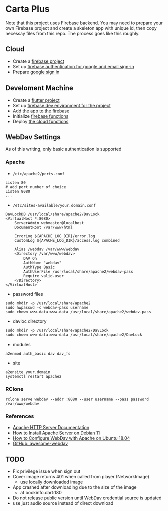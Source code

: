# Carta Plus

Note that this project uses Firebase backend. You may need to prepare your
own Firebase project and create a skeleton app with unique id, then copy 
necessay files from this repo. The process goes like this roughly.

## Cloud
* Create a [firebase project](https://firebase.google.com/docs/functions/get-started?gen=2nd)
* Set up [firebase authentication for google and email sign-in](https://firebase.google.com/docs/auth/flutter/start)
* Prepare [google sign in](https://pub.dev/packages/google_sign_in)

## Develoment Machine
* Create a [flutter project](https://stackoverflow.com/questions/49047411/flutter-how-to-create-a-new-project)
* Set up [firebase dev environment for the project](https://firebase.google.com/docs/functions/get-started?gen=2nd#set-up-your-environment-and-the-firebase-cli)
* Add [the app to the firebase](https://firebase.google.com/docs/flutter/setup?platform=ios)
* Initialize [firebase functions](https://firebase.google.com/docs/functions/get-started?gen=2nd#initialize-your-project)
* Deploy [the cloud functions](https://firebase.google.com/docs/functions/get-started?gen=2nd#deploy-functions-to-a-production-environment)

## WebDav Settings

As of this writing, only basic authentication is supported

### Apache

* `/etc/apache2/ports.conf`
```
Listen 80
# add port number of choice
Listen 8080
...
```

* `/etc/sites-available/your.domain.conf`
```
DavLockDB /usr/local/share/apache2/DavLock
<VirtualHost *:8080>
	ServerAdmin webmaster@localhost
	DocumentRoot /var/www/html

	ErrorLog ${APACHE_LOG_DIR}/error.log
	CustomLog ${APACHE_LOG_DIR}/access.log combined

	Alias /webdav /var/www/webdav
	<Directory /var/www/webdav>
		DAV On
		AuthName "webdav"
		AuthType Basic
		AuthUserFile /usr/local/share/apache2/webdav-pass
		Require valid-user
	</Directory>
</VirtualHost>
```

* password files
```
sudo mkdir -p /usr/local/share/apache2
sudo hwpasswd -c webdav-pass username
sudo chown www-data:www-data /usr/local/share/apache2/webdav-pass
```

* davloc directory
```
sudo mkdir -p /usr/local/share/apache2/DavLock
sudo chown www-data:www-data /usr/local/share/apache2/DavLock
```

* modules
```
a2enmod auth_basic dav dav_fs
```

* site
```
a2ensite your.domain
systemctl restart apache2
```



### RClone
```
rclone serve webdav --addr :8080 --user username --pass password /var/www/webdav
```

### References

* [Apache HTTP Server Documentation](https://httpd.apache.org/docs/current/)
* [How to Install Apache Server on Debian 11](https://www.digitalocean.com/community/tutorials/how-to-install-the-apache-web-server-on-debian-11)
* [How to Configure WebDav with Apache on Ubuntu 18.04](https://www.digitalocean.com/community/tutorials/how-to-configure-webdav-access-with-apache-on-ubuntu-18-04)
* [GitHub: awesome-webdav](https://github.com/fstanis/awesome-webdav)

## TODO

- Fix privilege issue when sign out
- Cover image returns 401 when called from player (NetworkImage)
  - use locally downloaded image
- App crashed after downloading due to the size of the image
  - at bookinfo.dart:180
- Do not release public version until WebDav credential source is updated
- use just audio source instead of direct download